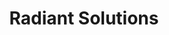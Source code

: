 ---
title: Radiant Solutions
link: https://radiantsolutions.com 
description: I worked with the Maxar Creative Team to build out the Radiant Solutions website. We took their placeholder site, stripped out the Bootstrap framework, and implemented all custom styles and functionality using SASS, Vanilla JavaScript, and some light jQuery. The website is built on top of a Rails back end. 
live: true
skills: ["Ruby on Rails", "Ruby", "HTML", "CSS", "JavaScript", "jQuery"]
weight: 20
---